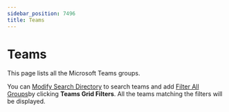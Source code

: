```yaml
---
sidebar_position: 7496
title: Teams
---
```


# Teams

This page lists all the Microsoft Teams groups.

You can [Modify Search Directory](AllGroups#modify "Modify Search Directory") to search teams and add [Filter All Groups](AllGroups#filter "Filter All Groups")by clicking **Teams Grid Filters**.
All the teams matching the filters will be displayed.